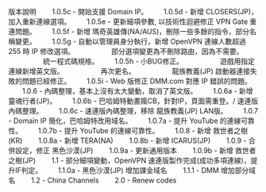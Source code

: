 版本說明
　　1.0.5c - 開始支援 Domain IP。
　　1.0.5d - 新增 CLOSERS(JP)，加入重新連線選項。
　　1.0.5e - 更新細項參數, 以技術性迴避修正 VPN Gate 重連問題。
　　1.0.5f - 新增 瑪奇英雄傳(NA/AUS)，刪除一些多餘的指令，部分名稱變更。
　　1.0.5g - 自動以管理員身分執行，新增 OpenVPN 連線人數超過 255 時 IP 修改選項。
　　　　　部分選項變更為不刪除路由，因為不需要。
　　　　　統一程式碼規格。
　　1.0.5h - 小BUG修正。
　　　　　遊戲用指定連線新增英文版。
　　　　　再次更名。
　　　　　龍族教義(JP) 啟動器連接失敗的問題已經修正。
　　1.0.5i - Web 版修正 DMM.com 對應 IP 錯誤的問題。
　　1.0.6 - 內碼整理，基本上沒有太大變動，取消了英文版。
　　1.0.6a - 新增 靈魂行者(JP)。
　　1.0.6b - 巴哈姆特動畫瘋CB，針對IP，頁面需重登。/ 速連版內碼整理。
　　1.0.6c - 速連版內碼整理，移除 龍族教義(JP) LAN版。
　　1.0.7 - Domain IP 簡化，巴哈姆特改用域名。
　　1.0.7a - 提升 YouTube 的連線可靠性。
　　1.0.7b - 提升 YouTube 的連線可靠性。
　　1.0.8 - 新增 救世者之樹(KR)
　　1.0.8a - 新增 TERA(NA)
　　1.0.8b - 新增 ICARUS(JP)
　　1.0.9 - 合併設定，修正 黑色沙漠(JP)
　　1.0.9a - 更新通用版本
　　1.0.9b - 新增 救世者之樹(JP)
　　1.1 - 部分細項變動，OpenVPN 速連版製作完成(成功多項連線)，提升IF判定。
　　1.1.0a - 黑色沙漠(JP) 增加課金域名
　　1.1.1 - DMM 增加部分域名
　　1.2 - China Channels 
　　2.0 - Renew codes
